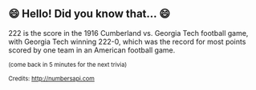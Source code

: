 ## 😄 Hello! Did you know that... 😄
222 is the score in the 1916 Cumberland vs. Georgia Tech football game, with Georgia Tech winning 222-0, which was the record for most points scored by one team in an American football game.

<sup>(come back in 5 minutes for the next trivia)</sup>


<sup>Credits: http://numbersapi.com</sup>
